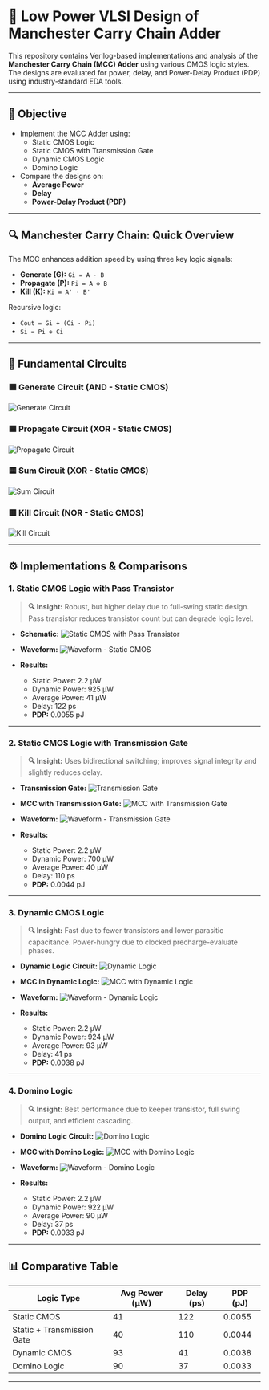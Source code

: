 # 🔋 Low Power VLSI Design of Manchester Carry Chain Adder

This repository contains Verilog-based implementations and analysis of the **Manchester Carry Chain (MCC) Adder** using various CMOS logic styles. The designs are evaluated for power, delay, and Power-Delay Product (PDP) using industry-standard EDA tools.

---

## 🎯 Objective

- Implement the MCC Adder using:
  - Static CMOS Logic
  - Static CMOS with Transmission Gate
  - Dynamic CMOS Logic
  - Domino Logic
- Compare the designs on:
  - **Average Power**
  - **Delay**
  - **Power-Delay Product (PDP)**

---

## 🔍 Manchester Carry Chain: Quick Overview

The MCC enhances addition speed by using three key logic signals:
- **Generate (G):** `Gi = A · B`
- **Propagate (P):** `Pi = A ⊕ B`
- **Kill (K):** `Ki = A' · B'`

Recursive logic:
- `Cout = Gi + (Ci · Pi)`
- `Si = Pi ⊕ Ci`

---

## 🧩 Fundamental Circuits

### 🟩 Generate Circuit (AND - Static CMOS)
![Generate Circuit](images/gi_ckt.png)

### 🟦 Propagate Circuit (XOR - Static CMOS)
![Propagate Circuit](images/pi_ckt.png)

### 🟨 Sum Circuit (XOR - Static CMOS)
![Sum Circuit](images/sum_ckt.png)

### 🟥 Kill Circuit (NOR - Static CMOS)
![Kill Circuit](images/ki_ckt.png)

---

## ⚙️ Implementations & Comparisons

### 1. Static CMOS Logic with Pass Transistor

> **🔍 Insight:** Robust, but higher delay due to full-swing static design. Pass transistor reduces transistor count but can degrade logic level.

- **Schematic:**
  ![Static CMOS with Pass Transistor](images/static_ckt.png)

- **Waveform:**
  ![Waveform - Static CMOS](images/static_output.png)

- **Results:**
  - Static Power: 2.2 µW
  - Dynamic Power: 925 µW
  - Average Power: 41 µW
  - Delay: 122 ps
  - **PDP:** 0.0055 pJ

---

### 2. Static CMOS Logic with Transmission Gate

> **🔍 Insight:** Uses bidirectional switching; improves signal integrity and slightly reduces delay.

- **Transmission Gate:**
  ![Transmission Gate](images/transmission_ckt1.png)

- **MCC with Transmission Gate:**
  ![MCC with Transmission Gate](images/transmission_ckt2.png)

- **Waveform:**
  ![Waveform - Transmission Gate](images/transmission_output.png)

- **Results:**
  - Static Power: 2.2 µW
  - Dynamic Power: 700 µW
  - Average Power: 40 µW
  - Delay: 110 ps
  - **PDP:** 0.0044 pJ

---

### 3. Dynamic CMOS Logic

> **🔍 Insight:** Fast due to fewer transistors and lower parasitic capacitance. Power-hungry due to clocked precharge-evaluate phases.

- **Dynamic Logic Circuit:**
  ![Dynamic Logic](images/dynamic_ckt1.png)

- **MCC in Dynamic Logic:**
  ![MCC with Dynamic Logic](images/dynamic_ckt2.png)

- **Waveform:**
  ![Waveform - Dynamic Logic](images/dynamic_output.png)

- **Results:**
  - Static Power: 2.2 µW
  - Dynamic Power: 924 µW
  - Average Power: 93 µW
  - Delay: 41 ps
  - **PDP:** 0.0038 pJ

---

### 4. Domino Logic

> **🔍 Insight:** Best performance due to keeper transistor, full swing output, and efficient cascading.

- **Domino Logic Circuit:**
  ![Domino Logic](images/domino_ckt1.png)

- **MCC with Domino Logic:**
  ![MCC with Domino Logic](images/domino_ckt2.png)

- **Waveform:**
  ![Waveform - Domino Logic](images/domino_output.png)

- **Results:**
  - Static Power: 2.2 µW
  - Dynamic Power: 922 µW
  - Average Power: 90 µW
  - Delay: 37 ps
  - **PDP:** 0.0033 pJ

---

## 📊 Comparative Table

| Logic Type                   | Avg Power (µW) | Delay (ps) | PDP (pJ)   |
|-----------------------------|----------------|------------|------------|
| Static CMOS                 | 41             | 122        | 0.0055     |
| Static + Transmission Gate  | 40             | 110        | 0.0044     |
| Dynamic CMOS                | 93             | 41         | 0.0038     |
| Domino Logic                | 90             | 37         | 0.0033     |

---
